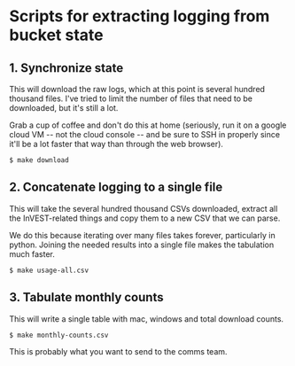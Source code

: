 # Scripts for extracting logging from bucket state


## 1. Synchronize state

This will download the raw logs, which at this point is several hundred
thousand files. I've tried to limit the number of files that need to be
downloaded, but it's still a lot.

Grab a cup of coffee and don't do this at home (seriously, run it on a google
cloud VM -- not the cloud console -- and be sure to SSH in properly since it'll
be a lot faster that way than through the web browser).

```
$ make download
```

## 2. Concatenate logging to a single file

This will take the several hundred thousand CSVs downloaded, extract all the
InVEST-related things and copy them to a new CSV that we can parse.

We do this because iterating over many files takes forever, particularly in
python. Joining the needed results into a single file makes the tabulation
much faster.

```
$ make usage-all.csv
```

## 3. Tabulate monthly counts

This will write a single table with mac, windows and total download counts.

```
$ make monthly-counts.csv
```

This is probably what you want to send to the comms team.
